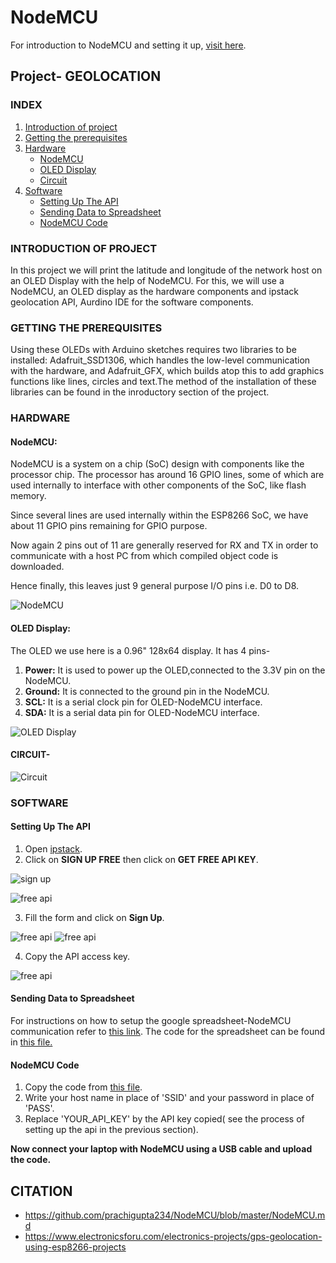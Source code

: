 # NodeMCU
For introduction to NodeMCU and setting it up, [visit here](https://github.com/prachigupta234/NodeMCU/blob/master/NodeMCU.md).
## Project- GEOLOCATION
### INDEX
1. [Introduction of project](https://github.com/prachigupta234/DIY-NodeMCU/blob/master/diy.md#introduction-of-project)
2. [Getting the prerequisites](https://github.com/prachigupta234/DIY-NodeMCU/blob/master/diy.md#getting-the-prerequisites)
3. [Hardware](https://github.com/prachigupta234/DIY-NodeMCU/blob/master/diy.md#hardware)
   - [NodeMCU](https://github.com/prachigupta234/DIY-NodeMCU/blob/master/diy.md#nodemcu-1)
   - [OLED Display](https://github.com/prachigupta234/DIY-NodeMCU/blob/master/diy.md#oled-display)
   - [Circuit](https://github.com/prachigupta234/DIY-NodeMCU/blob/master/diy.md#circuit)
4. [Software](https://github.com/prachigupta234/DIY-NodeMCU/blob/master/diy.md#software)
   - [Setting Up The API](https://github.com/prachigupta234/DIY-NodeMCU/blob/master/diy.md#setting-up-the-api)
   - [Sending Data to Spreadsheet](https://github.com/prachigupta234/DIY-NodeMCU/blob/master/diy.md#sending-data-to-spreadsheet)
   - [NodeMCU Code](https://github.com/prachigupta234/DIY-NodeMCU/blob/master/diy.md#main-code)
   
### INTRODUCTION OF PROJECT
In this project we will print the latitude and longitude of the network host on an OLED Display with the help of NodeMCU. For this, we will use a NodeMCU, an OLED display as the hardware components and ipstack geolocation API,  Aurdino IDE for the software components.
### GETTING THE PREREQUISITES
Using these OLEDs with Arduino sketches requires two libraries to be installed: Adafruit_SSD1306, which handles the low-level communication with the hardware, and Adafruit_GFX, which builds atop this to add graphics functions like lines, circles and text.The method of the installation of these libraries can be found in the inroductory section of the project.

### HARDWARE
#### NodeMCU:
NodeMCU is a system on a chip (SoC) design with components like the processor chip. The processor has around 16 GPIO lines, some of which are used internally to interface with other components of the SoC, like flash memory.

Since several lines are used internally within the ESP8266 SoC, we have about 11 GPIO pins remaining for GPIO purpose.

Now again 2 pins out of 11 are generally reserved for RX and TX in order to communicate with a host PC from which compiled object code is downloaded.

Hence finally, this leaves just 9 general purpose I/O pins i.e. D0 to D8.

![NodeMCU](/images/NodeMCU.PNG)

#### OLED Display:
The OLED we use here is a 0.96" 128x64 display. It has 4 pins-
1. **Power:**  It is used to power up the OLED,connected to the 3.3V pin on the NodeMCU.
2. **Ground:**  It is connected to the ground pin in the NodeMCU.
3. **SCL:**  It is a serial clock pin for OLED-NodeMCU interface.
4. **SDA:** It is a serial data pin for OLED-NodeMCU interface.

![OLED Display](/images/oled.PNG)
#### CIRCUIT-
![Circuit](/images/Circuit.jpg)

### SOFTWARE
#### Setting Up The API
1. Open [ipstack](https://ipstack.com/).
2. Click on **SIGN UP FREE** then click on **GET FREE API KEY**.

![sign up](/images/A.png)

![free api](/images/B.png)

3. Fill the form and click on **Sign Up**.

![free api](/images/C.png)   ![free api](/images/D.png)

4. Copy the API access key.

![free api](/images/E.png)
#### Sending Data to Spreadsheet
For instructions on how to setup the google spreadsheet-NodeMCU communication refer to [this link](https://github.com/prachigupta234/NodeMCU/blob/master/NodeMCU.md).
The code for the spreadsheet can be found in [this file.](/spread.md)

#### NodeMCU Code
1. Copy the code from [this file](/geolocation.md).
2. Write your host name in place of 'SSID' and your password in place of 'PASS'.
3. Replace 'YOUR_API_KEY' by the API key copied( see the process of setting up the api in the previous section).

**Now connect your laptop with NodeMCU using a USB cable and upload the code.**
## CITATION
- https://github.com/prachigupta234/NodeMCU/blob/master/NodeMCU.md
- https://www.electronicsforu.com/electronics-projects/gps-geolocation-using-esp8266-projects
